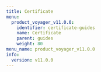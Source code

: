 ```yaml
---
title: Certificate
menu:
  product_voyager_v11.0.0:
    identifier: certificate-guides
    name: Certificate
    parent: guides
    weight: 80
menu_name: product_voyager_v11.0.0
info:
  version: v11.0.0
---
```


